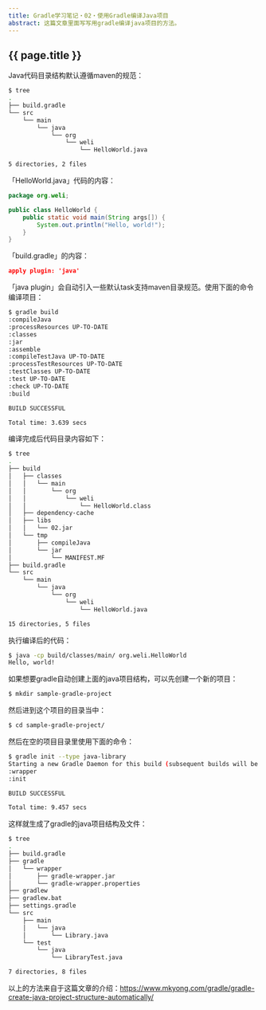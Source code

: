 ```yaml
---
title: Gradle学习笔记・02・使用Gradle编译Java项目
abstract: 这篇文章里面写写用gradle编译java项目的方法。
---
```


## {{ page.title }}

Java代码目录结构默认遵循maven的规范：

```bash
$ tree
.
├── build.gradle
└── src
	└── main
		└── java
			└── org
				└── weli
					└── HelloWorld.java

5 directories, 2 files
```

「HelloWorld.java」代码的内容：

```java
package org.weli;

public class HelloWorld {
	public static void main(String args[]) {
		System.out.println("Hello, world!");        
	}
}
```

「build.gradle」的内容：

```json
apply plugin: 'java'
```

「java plugin」会自动引入一些默认task支持maven目录规范。使用下面的命令编译项目：

```bash
$ gradle build
:compileJava
:processResources UP-TO-DATE
:classes
:jar
:assemble
:compileTestJava UP-TO-DATE
:processTestResources UP-TO-DATE
:testClasses UP-TO-DATE
:test UP-TO-DATE
:check UP-TO-DATE
:build

BUILD SUCCESSFUL

Total time: 3.639 secs
```

编译完成后代码目录内容如下：

```bash
$ tree
.
├── build
│   ├── classes
│   │   └── main
│   │       └── org
│   │           └── weli
│   │               └── HelloWorld.class
│   ├── dependency-cache
│   ├── libs
│   │   └── 02.jar
│   └── tmp
│       ├── compileJava
│       └── jar
│           └── MANIFEST.MF
├── build.gradle
└── src
	└── main
		└── java
			└── org
				└── weli
					└── HelloWorld.java

15 directories, 5 files
```

执行编译后的代码：

```bash
$ java -cp build/classes/main/ org.weli.HelloWorld
Hello, world!
```

如果想要gradle自动创建上面的java项目结构，可以先创建一个新的项目：

```bash
$ mkdir sample-gradle-project
```

然后进到这个项目的目录当中：

```bash
$ cd sample-gradle-project/
```

然后在空的项目目录里使用下面的命令：

```bash
$ gradle init --type java-library
Starting a new Gradle Daemon for this build (subsequent builds will be faster).
:wrapper
:init

BUILD SUCCESSFUL

Total time: 9.457 secs
```

这样就生成了gradle的java项目结构及文件：

```bash
$ tree
.
├── build.gradle
├── gradle
│   └── wrapper
│       ├── gradle-wrapper.jar
│       └── gradle-wrapper.properties
├── gradlew
├── gradlew.bat
├── settings.gradle
└── src
    ├── main
    │   └── java
    │       └── Library.java
    └── test
        └── java
            └── LibraryTest.java

7 directories, 8 files
```

以上的方法来自于这篇文章的介绍：https://www.mkyong.com/gradle/gradle-create-java-project-structure-automatically/



